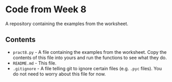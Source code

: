 # Code from Week 8

A repository containing the examples from the worksheet.

## Contents

- `pract8.py` - A file containing the examples from the worksheet.
  Copy the contents of this file into yours and run the functions to see what they do.
- `README.md` - This file.
- `.gitignore` - A file telling git to ignore certain files (e.g. `.pyc` files).
  You do not need to worry about this file for now.
